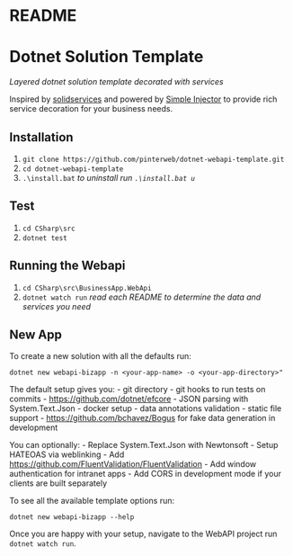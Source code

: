 # README

# Dotnet Solution Template
_Layered dotnet solution template decorated with services_

Inspired by [solidservices](https://github.com/dotnetjunkie/solidservices) and
powered by [Simple Injector](https://github.com/simpleinjector/SimpleInjector) to provide rich
service decoration for your business needs.

## Installation

1. `git clone https://github.com/pinterweb/dotnet-webapi-template.git`
2. `cd dotnet-webapi-template`
3. `.\install.bat`
   _to uninstall run `.\install.bat u`_

## Test

1. `cd CSharp\src`
2. `dotnet test`

## Running the Webapi

1. `cd CSharp\src\BusinessApp.WebApi`
2. `dotnet watch run`
   _read each README to determine the data and services you need_

## New App

To create a new solution with all the defaults run:

```
dotnet new webapi-bizapp -n <your-app-name> -o <your-app-directory>"
```

The default setup gives you:
    - git directory
    - git hooks to run tests on commits
    - https://github.com/dotnet/efcore
    - JSON parsing with System.Text.Json
    - docker setup
    - data annotations validation
    - static file support
    - https://github.com/bchavez/Bogus for fake data generation in development

You can optionally:
    - Replace System.Text.Json with Newtonsoft
    - Setup HATEOAS via weblinking
    - Add https://github.com/FluentValidation/FluentValidation
    - Add window authentication for intranet apps
    - Add CORS in development mode if your clients are built separately

To see all the available template options run:

```
dotnet new webapi-bizapp --help
```

Once you are happy with your setup, navigate to the WebAPI project run `dotnet
watch run`.

